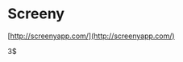 <!--
id: 6507639019
link: http://tumblr.atmos.org/post/6507639019/screeny
slug: screeny
date: Mon Jun 13 2011 18:46:23 GMT-0700 (PDT)
publish: 2011-06-013
tags: 
title: Screeny
-->


Screeny
=======

[http://screenyapp.com/](http://screenyapp.com/)

3\$

